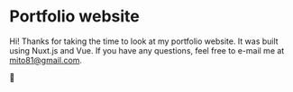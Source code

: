# Portfolio website

Hi! Thanks for taking the time to look at my portfolio website. It was built using Nuxt.js and Vue. If you have any questions, feel free to e-mail me at [mito81@gmail.com](mailto:mito81@gmail.com).

👋
